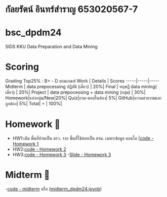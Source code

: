 # กัลยรัตน์ อินทร์สำราญ 653020567-7
# bsc_dpdm24
SIDS KKU Data Preparation and Data Mining
# Scoring 
Grading Top25% : B+ - D ตามเกณฑ์ 
Work  | Details | Scores 
-----|-----|-----
Midterm | data prepocessing ปฏิบัติ (เดี่ยว) | 20%|
Final | ทฤษฎี data mining( เดี่ยว) | 20%|
Project | data prepocessing + data mining (กลุ่ม) | 30%|
Homework|แบ่งกลุ่ม/New|20%|
Quiz|ถาม-ตอบในห้อง| 5%|
GitHub|ความสวยงามและถูกต้อง| 5%|
 Total| = | 100%| 

 
# Homework 🏢
- HW1:เติม พื้นที่บ้านเป็น ตรว. จาก พื้นที่ใช้สอยเป็น ตรม. เฉพาะข้อมูล คอนโด |[code - Homework 1](Data_Preprocessing.ipynb)
- HW2:[code - Homework 2](Chapter3_Data_Preprocessing.ipynb)
- HW3:[code - Homework 3](HW3_Data_Reduced_Marketbasket.ipynb)
     -[Slide - Homework 3](HW3.pdf)
 # Midterm 📝
 -[code - midterm](midterm_dpdm24.ipynb) หรือ ([midterm_dpdm24.ipynb](https://colab.research.google.com/drive/1AyBMRlIZQleA7P0HdsoxkUJiRB79X29i#scrollTo=gxcj6Bf2vGHI))
 

